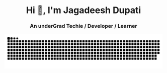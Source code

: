 <h1 align="center">Hi 👋, I'm Jagadeesh Dupati</h1>
<h3 align="center">An underGrad Techie / Developer / Learner </h3>

<!--
**JagadeeshJD/JagadeeshJD** is a ✨ _special_ ✨ repository because its `README.md` (this file) appears on your GitHub profile.

Here are some ideas to get you started:

- 🔭 I’m currently working on ...
- 🌱 I’m currently learning ...
- 👯 I’m looking to collaborate on ...
- 🤔 I’m looking for help with ...
- 💬 Ask me about ...
- 📫 How to reach me: ...
- 😄 Pronouns: ...
- ⚡ Fun fact: ...
-->
![Snake animation](https://github.com/JagadeeshJD/JagadeeshJD/blob/output/github-contribution-grid-snake.svg)
